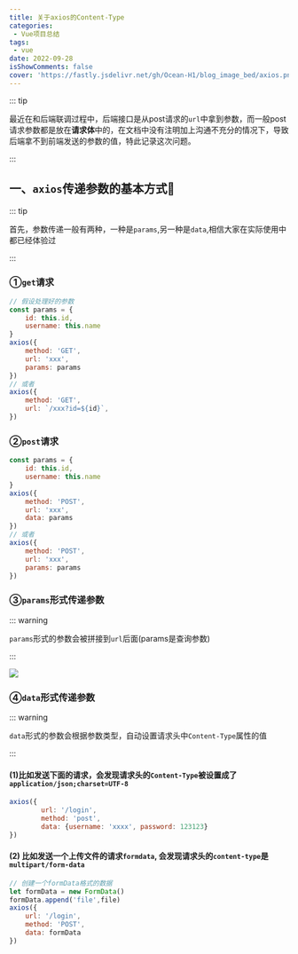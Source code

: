 ```yaml
---
title: 关于axios的Content-Type
categories: 
 - Vue项目总结
tags:
 - vue
date: 2022-09-28
isShowComments: false
cover: 'https://fastly.jsdelivr.net/gh/Ocean-H1/blog_image_bed/axios.png'
---
```


::: tip

​		最近在和后端联调过程中，后端接口是从post请求的`url`中拿到参数，而一般post请求参数都是放在**请求体**中的，在文档中没有注明加上沟通不充分的情况下，导致后端拿不到前端发送的参数的值，特此记录这次问题。

:::



## 一、`axios`传递参数的基本方式:robot:

::: tip

​	首先，参数传递一般有两种，一种是`params`,另一种是`data`,相信大家在实际使用中都已经体验过

:::

### ①`get`请求

```javascript
// 假设处理好的参数
const params = {
    id: this.id,
    username: this.name
}
axios({
    method: 'GET',
    url: 'xxx',
    params: params
})
// 或者
axios({
    method: 'GET',
    url: `/xxx?id=${id}`,
})
```

### ②`post`请求

```javascript
const params = {
    id: this.id,
    username: this.name
}
axios({
    method: 'POST',
    url: 'xxx',
    data: params
})
// 或者
axios({
    method: 'POST',
    url: 'xxx',
    params: params
})
```

### ③`params`形式传递参数

::: warning

`params`形式的参数会被拼接到`url`后面(params是查询参数)

:::

![](https://img2022.cnblogs.com/blog/1263537/202208/1263537-20220827091827427-534590062.png)

### ④`data`形式传递参数

::: warning

`data`形式的参数会根据参数类型，自动设置请求头中`Content-Type`属性的值

:::

#### (1)比如发送下面的请求，会发现请求头的`Content-Type`被设置成了`application/json;charset=UTF-8`

```javascript
axios({
        url: '/login',
        method: 'post',
        data: {username: 'xxxx', password: 123123}
})
```

#### (2) 比如发送一个上传文件的请求`formdata`, 会发现请求头的`content-type`是`multipart/form-data`

```javascript
// 创建一个formData格式的数据
let formData = new FormData()
formData.append('file',file)
axios({
    url: '/login',
    method: 'POST',
    data: formData
})
```



